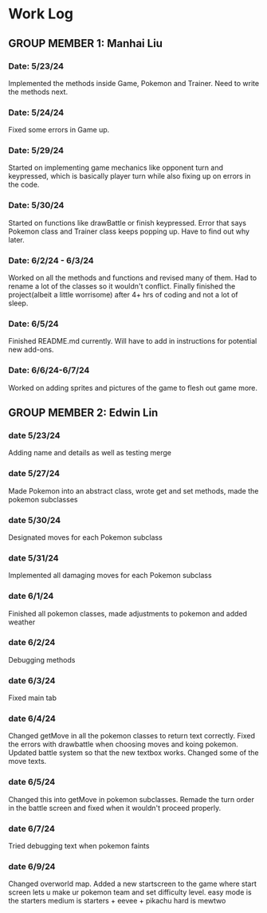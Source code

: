 # Work Log

## GROUP MEMBER 1: Manhai Liu

### Date: 5/23/24

Implemented the methods inside Game, Pokemon and Trainer. Need to write the methods next.

### Date: 5/24/24

Fixed some errors in Game up.

### Date: 5/29/24

Started on implementing game mechanics like opponent turn and keypressed, which is basically player turn while also fixing up on errors in the code. 

### Date: 5/30/24

Started on functions like drawBattle or finish keypressed. Error that says Pokemon class and Trainer class keeps popping up. Have to find out why later. 

### Date: 6/2/24 - 6/3/24

Worked on all the methods and functions and revised many of them. Had to rename a lot of the classes so it wouldn't conflict. Finally finished the project(albeit a little worrisome) after 4+ hrs of coding and not a lot of sleep. 

### Date: 6/5/24

Finished README.md currently. Will have to add in instructions for potential new add-ons.

### Date: 6/6/24-6/7/24

Worked on adding sprites and pictures of the game to flesh out game more.


## GROUP MEMBER 2: Edwin Lin

### date 5/23/24

Adding name and details as well as testing merge

### date 5/27/24

Made Pokemon into an abstract class, wrote get and set methods, made the pokemon subclasses

### date 5/30/24

Designated moves for each Pokemon subclass

### date 5/31/24

Implemented all damaging moves for each Pokemon subclass

### date 6/1/24

Finished all pokemon classes, made adjustments to pokemon and added weather

### date 6/2/24

Debugging methods

### date 6/3/24

Fixed main tab

### date 6/4/24

Changed getMove in all the pokemon classes to return text correctly. Fixed the errors with drawbattle when choosing moves and koing pokemon. Updated battle system so that the new textbox works. Changed some of the move texts.

### date 6/5/24

Changed this into getMove in pokemon subclasses. Remade the turn order in the battle screen and fixed when it wouldn't proceed properly.

### date 6/7/24
Tried debugging text when pokemon faints

### date 6/9/24
Changed overworld map. Added a new startscreen to the game where start screen lets u make ur pokemon team and set difficulty level. easy mode is the starters
medium is starters + eevee + pikachu
hard is mewtwo